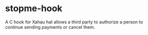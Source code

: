 # stopme-hook
A C hook for Xahau hat allows a third party to authorize a person to continue sending payments or cancel them.
